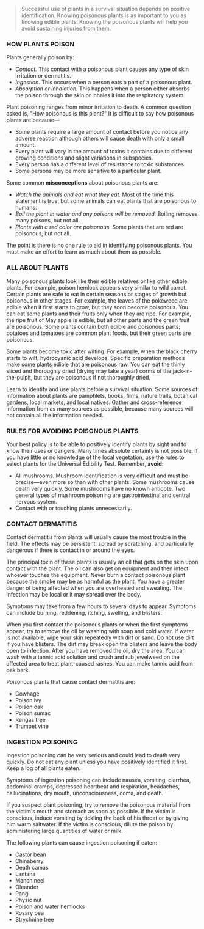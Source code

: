 > Successful use of plants in a survival situation depends on positive identification. Knowing poisonous plants is as important to you as knowing edible plants. Knowing the poisonous plants will help you avoid sustaining injuries from them.

### HOW PLANTS POISON

Plants generally poison by:
*  _Contact._ This contact with a poisonous plant causes any type of skin irritation or dermatitis.
*  _Ingestion._ This occurs when a person eats a part of a poisonous plant.
*  _Absorption or inhalation._ This happens when a person either absorbs the poison through the skin or inhales it into the respiratory system.

Plant poisoning ranges from minor irritation to death. A common question asked is, "How poisonous is this plant?" It is difficult to say how poisonous plants are because—
*  Some plants require a large amount of contact before you notice any adverse reaction although others will cause death with only a small amount.
*  Every plant will vary in the amount of toxins it contains due to different growing conditions and slight variations in subspecies.
*  Every person has a different level of resistance to toxic substances.
*  Some persons may be more sensitive to a particular plant.

Some common **misconceptions** about poisonous plants are:
*  _Watch the animals and eat what they eat._ Most of the time this statement is true, but some animals can eat plants that are poisonous to humans.
*  _Boil the plant in water and any poisons will be removed._ Boiling removes many poisons, but not all.
*  _Plants with a red color are poisonous._ Some plants that are red are poisonous, but not all.

The point is there is no one rule to aid in identifying poisonous plants. You must make an effort to learn as much about them as possible.

### ALL ABOUT PLANTS

Many poisonous plants look like their edible relatives or like other edible plants. For example, poison hemlock appears very similar to wild carrot. Certain plants are safe to eat in certain seasons or stages of growth but poisonous in other stages. For example, the leaves of the pokeweed are edible when it first starts to grow, but they soon become poisonous. You can eat some plants and their fruits only when they are ripe. For example, the ripe fruit of May apple is edible, but all other parts and the green fruit are poisonous. Some plants contain both edible and poisonous parts; potatoes and tomatoes are common plant foods, but their green parts are poisonous.

Some plants become toxic after wilting. For example, when the black cherry starts to wilt, hydrocyanic acid develops. Specific preparation methods make some plants edible that are poisonous raw. You can eat the thinly sliced and thoroughly dried (drying may take a year) corms of the jack-in-the-pulpit, but they are poisonous if not thoroughly dried.

Learn to identify and use plants before a survival situation. Some sources of information about plants are pamphlets, books, films, nature trails, botanical gardens, local markets, and local natives. Gather and cross-reference information from as many sources as possible, because many sources will not contain all the information needed.

### RULES FOR AVOIDING POISONOUS PLANTS

Your best policy is to be able to positively identify plants by sight and to know their uses or dangers. Many times absolute certainty is not possible. If you have little or no knowledge of the local vegetation, use the rules to select plants for the Universal Edibility Test. Remember, **avoid**:
*  All mushrooms. Mushroom identification is very difficult and must be precise—even more so than with other plants. Some mushrooms cause death very quickly. Some mushrooms have no known antidote. Two general types of mushroom poisoning are gastrointestinal and central nervous system.
*  Contact with or touching plants unnecessarily.

### CONTACT DERMATITIS

Contact dermatitis from plants will usually cause the most trouble in the field. The effects may be persistent, spread by scratching, and particularly dangerous if there is contact in or around the eyes.

The principal toxin of these plants is usually an oil that gets on the skin upon contact with the plant. The oil can also get on equipment and then infect whoever touches the equipment. Never burn a contact poisonous plant because the smoke may be as harmful as the plant. You have a greater danger of being affected when you are overheated and sweating. The infection may be local or it may spread over the body.

Symptoms may take from a few hours to several days to appear. Symptoms can include burning, reddening, itching, swelling, and blisters.

When you first contact the poisonous plants or when the first symptoms appear, try to remove the oil by washing with soap and cold water. If water is not available, wipe your skin repeatedly with dirt or sand. Do not use dirt if you have blisters. The dirt may break open the blisters and leave the body open to infection. After you have removed the oil, dry the area. You can wash with a tannic acid solution and crush and rub jewelweed on the affected area to treat plant-caused rashes. You can make tannic acid from oak bark.

Poisonous plants that cause contact dermatitis are:
*  Cowhage
*  Poison ivy
*  Poison oak
*  Poison sumac
*  Rengas tree
*  Trumpet vine

### INGESTION POISONING

Ingestion poisoning can be very serious and could lead to death very quickly. Do not eat any plant unless you have positively identified it first. Keep a log of all plants eaten.

Symptoms of ingestion poisoning can include nausea, vomiting, diarrhea, abdominal cramps, depressed heartbeat and respiration, headaches, hallucinations, dry mouth, unconsciousness, coma, and death.

If you suspect plant poisoning, try to remove the poisonous material from the victim's mouth and stomach as soon as possible. If the victim is conscious, induce vomiting by tickling the back of his throat or by giving him warm saltwater. If the victim is conscious, dilute the poison by administering large quantities of water or milk.

The following plants can cause ingestion poisoning if eaten:
*  Castor bean
*  Chinaberry
*  Death camas
*  Lantana
*  Manchineel
*  Oleander
*  Pangi
*  Physic nut
*  Poison and water hemlocks
*  Rosary pea
*  Strychnine tree
